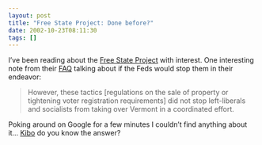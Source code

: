 ```yaml
---
layout: post
title: "Free State Project: Done before?"
date: 2002-10-23T08:11:30
tags: []
---
```


<p>I&#8217;ve been reading about the <a href="http://www.freestateproject.org/">Free State Project</a> with interest. One interesting note from their <a href="http://www.freestateproject.org/faqs.htm">FAQ</a> talking about if the Feds would stop them in their endeavor:</p>

<blockquote>
<p>However, these tactics [regulations on the sale of property or tightening voter registration requirements] did not stop left-liberals and socialists from taking over Vermont in a coordinated effort.</p>
</blockquote>

<p>Poking around on Google for a few minutes I couldn&#8217;t find anything about it&#8230; <a href="http://www.wired.com/wired/archive/1.04/eword.html?pg=8">Kibo</a> do you know the answer?</p>
